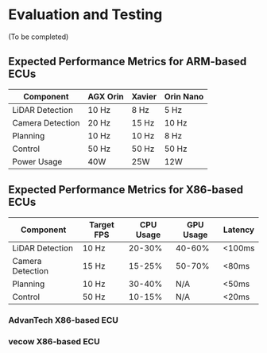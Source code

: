 # Evaluation and Testing

(To be completed)

## Expected Performance Metrics for ARM-based ECUs

| Component | AGX Orin | Xavier | Orin Nano |
|-----------|----------|---------|-----------|
| LiDAR Detection | 10 Hz | 8 Hz | 5 Hz |
| Camera Detection | 20 Hz | 15 Hz | 10 Hz |
| Planning | 10 Hz | 10 Hz | 8 Hz |
| Control | 50 Hz | 50 Hz | 50 Hz |
| Power Usage | 40W | 25W | 12W |

## Expected Performance Metrics for X86-based ECUs

| Component | Target FPS | CPU Usage | GPU Usage | Latency |
|-----------|------------|-----------|-----------|---------|
| LiDAR Detection | 10 Hz | 20-30% | 40-60% | <100ms |
| Camera Detection | 15 Hz | 15-25% | 50-70% | <80ms |
| Planning | 10 Hz | 30-40% | N/A | <50ms |
| Control | 50 Hz | 10-15% | N/A | <20ms |

### AdvanTech X86-based ECU

### vecow X86-based ECU

